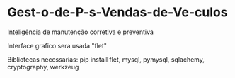 # Gest-o-de-P-s-Vendas-de-Ve-culos
Inteligência de manutenção corretiva e preventiva


Interface grafico sera usada "flet"

Bibliotecas necessarias: pip install flet, mysql, pymysql, sqlachemy, cryptography, werkzeug




